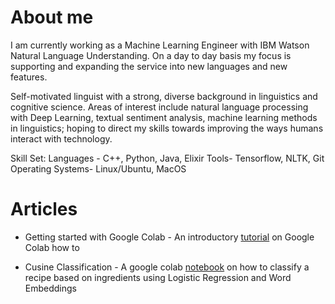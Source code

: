 # About me

I am currently working as a Machine Learning Engineer with IBM Watson Natural Language Understanding. On a day to day basis my focus is supporting and expanding the service into new languages and new features.

Self-motivated linguist with a strong, diverse background in linguistics and cognitive science. Areas of interest include natural language processing with Deep Learning, textual sentiment analysis, machine learning methods in linguistics; hoping to direct my skills towards improving the ways humans interact with technology. 

Skill Set:
Languages - C++, Python, Java, Elixir
Tools- Tensorflow, NLTK, Git
Operating Systems- Linux/Ubuntu, MacOS

# Articles
* Getting started with Google Colab - An introductory [tutorial](https://gist.github.com/shranith/62269d31a2cf39f4d10f79224a86e70c) on Google Colab how to

* Cusine Classification - A google colab [notebook](https://gist.github.com/shranith/6b7fb21df2b5530841148e7fdc53dbcc) on how to classify a recipe based on ingredients using Logistic Regression and Word Embeddings
